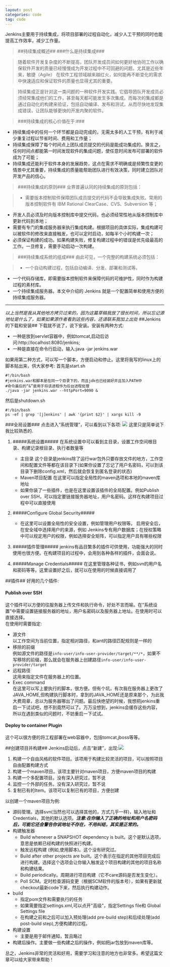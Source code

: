 ```yaml
---
layout: post
categories: code 
tag: code
---
```


Jenkins主要用于持续集成，将项目部署的过程自动化，减少人工干预的同时也能提高工作效率，减少工作量。
>##持续集成概述##
>###什么是持续集成###

>随着软件开发复杂度的不断提高，团队开发成员间如何更好地协同工作以确保软件开发的质量已经慢慢成为开发过程中不可回避的问题。尤其是近些年来，敏捷（Agile） 在软件工程领域越来越红火，如何能再不断变化的需求中快速适应和保证软件的质量也显得尤其的重要。
  
>持续集成正是针对这一类问题的一种软件开发实践。它倡导团队开发成员必须经常集成他们的工作，甚至每天都可能发生多次集成。而每次的集成都是通过自动化的构建来验证，包括自动编译、发布和测试，从而尽快地发现集成错误，让团队能够更快的开发内聚的软件。 
 
>###持续集成的核心价值在于:###
- 持续集成中的任何一个环节都是自动完成的，无需太多的人工干预，有利于减少重复过程以节省时间、费用和工作量；
- 持续集成保障了每个时间点上团队成员提交的代码是能成功集成的。换言之，任何时间点都能第一时间发现软件的集成问题，使任意时间发布可部署的软件成为了可能；
- 持续集成还能利于软件本身的发展趋势，这点在需求不明确或是频繁性变更的情景中尤其重要，持续集成的质量能帮助团队进行有效决策，同时建立团队对开发产品的信心。
>###持续集成的原则###
>业界普遍认同的持续集成的原则包括：

>* 需要版本控制软件保障团队成员提交的代码不会导致集成失败。常用的版本控制软件有 IBM Rational ClearCase、CVS、Subversion 等；
* 开发人员必须及时向版本控制库中提交代码，也必须经常性地从版本控制库中更新代码到本地；
* 需要有专门的集成服务器来执行集成构建。根据项目的具体实际，集成构建可以被软件的修改来直接触发，也可以定时启动，如每半个小时构建一次；
* 必须保证构建的成功。如果构建失败，修复构建过程中的错误是优先级最高的工作。一旦修复，需要手动启动一次构建。
>###持续集成系统的组成###
>由此可见，一个完整的构建系统必须包括：

>* 一个自动构建过程，包括自动编译、分发、部署和测试等。
* 一个代码存储库，即需要版本控制软件来保障代码的可维护性，同时作为构建过程的素材库。
* 一个持续集成服务器。本文中介绍的 Jenkins 就是一个配置简单和使用方便的持续集成服务器。

----------
*以上当然是我从其他地方拷贝过来的，因为这篇草稿我放了很长时间，所以忘记源地址是什么了，如果如果源作者看到这些内容，还请联系我加上出处*
##Jenkins的下载和安装##
下载就不说了，说下安装。安装有两种方式:

* 一种是放到servlet容器中，例如tomcat,启动后访问:http://localhost:8080/jenkins;
* 一种是直接在命令行启动，输入:java -jar jenkins.war

如果用第二种方式，可以写一个脚本，方便启动和停止。这里将我写的linux上的脚本贴出来，供大家参考:
首先是start.sh

    #!/bin/bash
	#jenkins.war和脚本是在同一个目录下的，而且jdk也已经装好并且加入PATH中
	#命令最后的“&”是用于将该进程作为后台进程处理
	./java -jar jenkins.war --httpPort=9090 &

然后是shutdown.sh

	#!/bin/bash
	ps -ef | grep '[j]enkins' | awk '{print $2}' | xargs kill -9
###全局设置###
点击进入“系统管理”，可以看到以下各项:
![](http://img.blog.csdn.net/20140929171611224)
这里只是简单说下我比较熟悉的.

1. #####系统设置#####
在系统设置中可以看到主目录，设置工作空间根目录、构建记录根目录、执行者数量等
	* 	主目录 这个目录是jenkins除了运行war包外只要存放文件的地方，工作空间和配置文件等都在该目录下(如果你设置了忘记了用户名密码，可以到该目录下删除config.xml，然后就会恢复到匿名登录的状态)
	*  Maven项目配置 在这里可以指定全局性的maven选项和本地的maven库地址
	*  如果你装了一些插件，也是在这里设置该插件的全局配置。例如Publish over SSH，可以指定要链接服务器地址，用户名密码。这样在构建项目过程中可以直接使用
2. #####Configure Global Security#####
	* 在这里可以设置全局性的安全设置，例如管理用户权限等。 启用安全后，在安全域中选择用户的来源，例如 Jenkins专有用户数据库；在授权策略中可以规定用户的权限，例如选择安全矩阵，可以指定用户具有哪些权限
	
3. #####插件管理#####
jenkins有品目繁多的插件可供使用，功能强大的同时使用也很方便。在构建项目的过程中，会用到各种各样的插件，会面会说。

4. #####Manage Credentials#####
在这里管理各种证书，例如svn的用户名和密码等等。这里设置好之后，就可以在使用的时候直接调用了

##插件##
好用的几个插件:  
#### Publish over SSH ####
这个插件可以方便的往服务器上传文件和执行命令，好处不言而喻。在“系统设置”中需要设置链接服务器的地址，用户名密码以及服务器上地址。在使用时可以直接选择。  
在使用时需要指定:

* 源文件  
  以工作空间为当前位置，指定相对路径，和ant的路径匹配规则是一样的
* 移除的前缀  
  例如源文件的路径是`info-user/info-user-provider/target/**/*`，如果不写移除的前缀，那么就会在服务器上创建路径`info-user/info-user-provider/target`
* 远程路径  
  这用来指定文件在服务器上的位置。
* Exec command  
  在这里可以写上要执行的脚本，很方便。但有个坑，有次我在服务器上更改了JAVA_HOME,但构建执行脚本时，拿到的JAVA_HOME还是原来那个，为此我大费周章，总以为服务器哪出了问题。最后快绝望的时候，我想把jenkins重启一下试试吧，想不到竟然可以了。万万没想到，jenkins会缓存这些内容，所以在遇到类似的问题时，不妨重启一下试试。
#### Deploy to container Plugin ####
这个可以很方便的将工程部署在web容器中，包括tomcat,jboss等等。
	
##创建项目并构建##
Jenkins启动后，点击“新建”，出现:![](http://img.blog.csdn.net/20140929135618220)

1. 构建一个自由风格的软件项目。该项用于构建比较灵活的项目，可以按照项目自由配置构建方式
2. 构建一个maven项目。该项主要针对maven项目，方便maven项目的构建
3. 构建一个多配置项目。没有深入研究过，暂不说
4. 监控一个外部的任务。没有深入研究过，暂不说
5. 复制已有的Item。该项可以复制已有的项目，方便创建

以创建一个maven项目为例:

* 源码管理。选择svn(当然也可以选择其他的，方式几乎一样)，输入地址和Credentials，其他的默认选项。***注意:在你输入了正确的地址和用户名密码后，可能它还会警告你说地址不存在，不用纠结，其实是正常的。***
* 构建触发器
	* Build whenever a SNAPSHOT dependency is built。这个是默认选项，意思是依赖已经构建的快照进行构建。
	* 触发远程构建 (例如,使用脚本)。这个没有研究过。
	* Build after other projects are built。这个表示在指定的其他项目完成后进行构建。选择这个选项会让你输入触发这个项目构建的其他的项目名称和构建结果。
	* Build periodically。周期进行项目构建（它不care源码是否发生变化）。
	* Poll SCM。定时检查源码变更（根据SCM软件的版本号），如果有更新就checkout最新code下来，然后执行构建动作。  
* build
	* 指定pom文件和需要执行的任务
	* 如果需要指定settings.xml,可以点开"高级"，指定Settings file和	Global Settings file
	* 在构建之前和之后可以加入预处理(add pre-build step)和后续处理(add post-build step),方便构建的过程。
* 构建设置
	* 主要是用于邮件通知，暂且略过
* 构建后操作。主要做一些构建之后的操作，例如把jar包放到maven库等。  

总之，Jenkins非常的灵活和好用，需要学习和注意的地方也非常多。希望这篇文章可以给大家带来帮助！
	 		        
	
